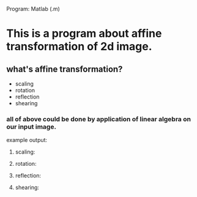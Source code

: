 Program: Matlab (.m)

# This is a program about affine transformation of 2d image.

## what's affine transformation?
- scaling
- rotation
- reflection
- shearing

### all of above could be done by application of linear algebra on our input image.

example output:

1. scaling:


2. rotation:


3. reflection:


4. shearing:
